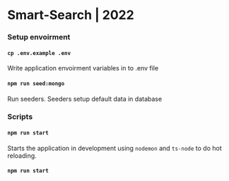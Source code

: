 # Smart-Search | 2022

### Setup envoirment

#### `cp .env.example .env`

Write application envoirment variables in to .env file

#### `npm run seed:mongo`

Run seeders. Seeders setup default data in database

### Scripts

#### `npm run start`

Starts the application in development using `nodemon` and `ts-node` to do hot reloading.

#### `npm run start`
